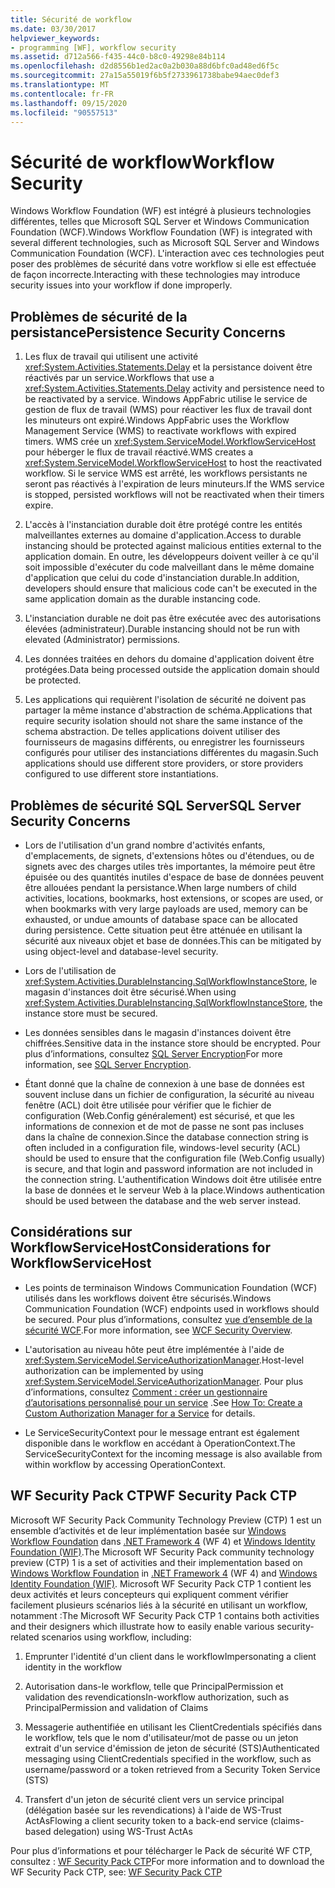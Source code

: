 ```yaml
---
title: Sécurité de workflow
ms.date: 03/30/2017
helpviewer_keywords:
- programming [WF], workflow security
ms.assetid: d712a566-f435-44c0-b8c0-49298e84b114
ms.openlocfilehash: d2d8556b1ed2ac0a2b030a88d6bfc0ad48ed6f5c
ms.sourcegitcommit: 27a15a55019f6b5f2733961738babe94aec0def3
ms.translationtype: MT
ms.contentlocale: fr-FR
ms.lasthandoff: 09/15/2020
ms.locfileid: "90557513"
---
```

# <a name="workflow-security"></a><span data-ttu-id="a9cf0-102">Sécurité de workflow</span><span class="sxs-lookup"><span data-stu-id="a9cf0-102">Workflow Security</span></span>
<span data-ttu-id="a9cf0-103">Windows Workflow Foundation (WF) est intégré à plusieurs technologies différentes, telles que Microsoft SQL Server et Windows Communication Foundation (WCF).</span><span class="sxs-lookup"><span data-stu-id="a9cf0-103">Windows Workflow Foundation (WF) is integrated with several different technologies, such as Microsoft SQL Server and Windows Communication Foundation (WCF).</span></span> <span data-ttu-id="a9cf0-104">L'interaction avec ces technologies peut poser des problèmes de sécurité dans votre workflow si elle est effectuée de façon incorrecte.</span><span class="sxs-lookup"><span data-stu-id="a9cf0-104">Interacting with these technologies may introduce security issues into your workflow if done improperly.</span></span>

## <a name="persistence-security-concerns"></a><span data-ttu-id="a9cf0-105">Problèmes de sécurité de la persistance</span><span class="sxs-lookup"><span data-stu-id="a9cf0-105">Persistence Security Concerns</span></span>

1. <span data-ttu-id="a9cf0-106">Les flux de travail qui utilisent une activité <xref:System.Activities.Statements.Delay> et la persistance doivent être réactivés par un service.</span><span class="sxs-lookup"><span data-stu-id="a9cf0-106">Workflows that use a <xref:System.Activities.Statements.Delay> activity and persistence need to be reactivated by a service.</span></span> <span data-ttu-id="a9cf0-107">Windows AppFabric utilise le service de gestion de flux de travail (WMS) pour réactiver les flux de travail dont les minuteurs ont expiré.</span><span class="sxs-lookup"><span data-stu-id="a9cf0-107">Windows AppFabric uses the Workflow Management Service (WMS) to reactivate workflows with expired timers.</span></span> <span data-ttu-id="a9cf0-108">WMS crée un <xref:System.ServiceModel.WorkflowServiceHost> pour héberger le flux de travail réactivé.</span><span class="sxs-lookup"><span data-stu-id="a9cf0-108">WMS creates a <xref:System.ServiceModel.WorkflowServiceHost> to host the reactivated workflow.</span></span> <span data-ttu-id="a9cf0-109">Si le service WMS est arrêté, les workflows persistants ne seront pas réactivés à l'expiration de leurs minuteurs.</span><span class="sxs-lookup"><span data-stu-id="a9cf0-109">If the WMS service is stopped, persisted workflows will not be reactivated when their timers expire.</span></span>

2. <span data-ttu-id="a9cf0-110">L'accès à l'instanciation durable doit être protégé contre les entités malveillantes externes au domaine d'application.</span><span class="sxs-lookup"><span data-stu-id="a9cf0-110">Access to durable instancing should be protected against malicious entities external to the application domain.</span></span> <span data-ttu-id="a9cf0-111">En outre, les développeurs doivent veiller à ce qu'il soit impossible d'exécuter du code malveillant dans le même domaine d'application que celui du code d'instanciation durable.</span><span class="sxs-lookup"><span data-stu-id="a9cf0-111">In addition, developers should ensure that malicious code can't be executed in the same application domain as the durable instancing code.</span></span>

3. <span data-ttu-id="a9cf0-112">L'instanciation durable ne doit pas être exécutée avec des autorisations élevées (administrateur).</span><span class="sxs-lookup"><span data-stu-id="a9cf0-112">Durable instancing should not be run with elevated (Administrator) permissions.</span></span>

4. <span data-ttu-id="a9cf0-113">Les données traitées en dehors du domaine d'application doivent être protégées.</span><span class="sxs-lookup"><span data-stu-id="a9cf0-113">Data being processed outside the application domain should be protected.</span></span>

5. <span data-ttu-id="a9cf0-114">Les applications qui requièrent l'isolation de sécurité ne doivent pas partager la même instance d'abstraction de schéma.</span><span class="sxs-lookup"><span data-stu-id="a9cf0-114">Applications that require security isolation should not share the same instance of the schema abstraction.</span></span> <span data-ttu-id="a9cf0-115">De telles applications doivent utiliser des fournisseurs de magasins différents, ou enregistrer les fournisseurs configurés pour utiliser des instanciations différentes du magasin.</span><span class="sxs-lookup"><span data-stu-id="a9cf0-115">Such applications should use different store providers, or store providers configured to use different store instantiations.</span></span>

## <a name="sql-server-security-concerns"></a><span data-ttu-id="a9cf0-116">Problèmes de sécurité SQL Server</span><span class="sxs-lookup"><span data-stu-id="a9cf0-116">SQL Server Security Concerns</span></span>

- <span data-ttu-id="a9cf0-117">Lors de l'utilisation d'un grand nombre d'activités enfants, d'emplacements, de signets, d'extensions hôtes ou d'étendues, ou de signets avec des charges utiles très importantes, la mémoire peut être épuisée ou des quantités inutiles d'espace de base de données peuvent être allouées pendant la persistance.</span><span class="sxs-lookup"><span data-stu-id="a9cf0-117">When large numbers of child activities, locations, bookmarks, host extensions, or scopes are used, or when bookmarks with very large payloads are used, memory can be exhausted, or undue amounts of database space can be allocated during persistence.</span></span> <span data-ttu-id="a9cf0-118">Cette situation peut être atténuée en utilisant la sécurité aux niveaux objet et base de données.</span><span class="sxs-lookup"><span data-stu-id="a9cf0-118">This can be mitigated by using object-level and database-level security.</span></span>

- <span data-ttu-id="a9cf0-119">Lors de l'utilisation de <xref:System.Activities.DurableInstancing.SqlWorkflowInstanceStore>, le magasin d'instances doit être sécurisé.</span><span class="sxs-lookup"><span data-stu-id="a9cf0-119">When using <xref:System.Activities.DurableInstancing.SqlWorkflowInstanceStore>, the instance store must be secured.</span></span>

- <span data-ttu-id="a9cf0-120">Les données sensibles dans le magasin d'instances doivent être chiffrées.</span><span class="sxs-lookup"><span data-stu-id="a9cf0-120">Sensitive data in the instance store should be encrypted.</span></span> <span data-ttu-id="a9cf0-121">Pour plus d’informations, consultez [SQL Server Encryption](/sql/relational-databases/security/encryption/sql-server-encryption)</span><span class="sxs-lookup"><span data-stu-id="a9cf0-121">For more information, see [SQL Server Encryption](/sql/relational-databases/security/encryption/sql-server-encryption).</span></span>

- <span data-ttu-id="a9cf0-122">Étant donné que la chaîne de connexion à une base de données est souvent incluse dans un fichier de configuration, la sécurité au niveau fenêtre (ACL) doit être utilisée pour vérifier que le fichier de configuration (Web.Config généralement) est sécurisé, et que les informations de connexion et de mot de passe ne sont pas incluses dans la chaîne de connexion.</span><span class="sxs-lookup"><span data-stu-id="a9cf0-122">Since the database connection string is often included in a configuration file, windows-level security (ACL) should be used to ensure that the configuration file (Web.Config usually) is secure, and that login and password information are not included in the connection string.</span></span> <span data-ttu-id="a9cf0-123">L'authentification Windows doit être utilisée entre la base de données et le serveur Web à la place.</span><span class="sxs-lookup"><span data-stu-id="a9cf0-123">Windows authentication should be used between the database and the web server instead.</span></span>

## <a name="considerations-for-workflowservicehost"></a><span data-ttu-id="a9cf0-124">Considérations sur WorkflowServiceHost</span><span class="sxs-lookup"><span data-stu-id="a9cf0-124">Considerations for WorkflowServiceHost</span></span>

- <span data-ttu-id="a9cf0-125">Les points de terminaison Windows Communication Foundation (WCF) utilisés dans les workflows doivent être sécurisés.</span><span class="sxs-lookup"><span data-stu-id="a9cf0-125">Windows Communication Foundation (WCF) endpoints used in workflows should be secured.</span></span> <span data-ttu-id="a9cf0-126">Pour plus d’informations, consultez [vue d’ensemble de la sécurité WCF](../wcf/feature-details/security-overview.md).</span><span class="sxs-lookup"><span data-stu-id="a9cf0-126">For more information, see [WCF Security Overview](../wcf/feature-details/security-overview.md).</span></span>

- <span data-ttu-id="a9cf0-127">L'autorisation au niveau hôte peut être implémentée à l'aide de <xref:System.ServiceModel.ServiceAuthorizationManager>.</span><span class="sxs-lookup"><span data-stu-id="a9cf0-127">Host-level authorization can be implemented by using <xref:System.ServiceModel.ServiceAuthorizationManager>.</span></span> <span data-ttu-id="a9cf0-128">Pour plus d’informations, consultez [Comment : créer un gestionnaire d’autorisations personnalisé pour un service](../wcf/extending/how-to-create-a-custom-authorization-manager-for-a-service.md) .</span><span class="sxs-lookup"><span data-stu-id="a9cf0-128">See [How To: Create a Custom Authorization Manager for a Service](../wcf/extending/how-to-create-a-custom-authorization-manager-for-a-service.md) for details.</span></span>

- <span data-ttu-id="a9cf0-129">Le ServiceSecurityContext pour le message entrant est également disponible dans le workflow en accédant à OperationContext.</span><span class="sxs-lookup"><span data-stu-id="a9cf0-129">The ServiceSecurityContext for the incoming message is also available from within workflow by accessing OperationContext.</span></span>

## <a name="wf-security-pack-ctp"></a><span data-ttu-id="a9cf0-130">WF Security Pack CTP</span><span class="sxs-lookup"><span data-stu-id="a9cf0-130">WF Security Pack CTP</span></span>
 <span data-ttu-id="a9cf0-131">Microsoft WF Security Pack Community Technology Preview (CTP) 1 est un ensemble d’activités et de leur implémentation basée sur [Windows Workflow Foundation](index.md) dans [.NET Framework 4](/previous-versions/dotnet/netframework-4.0/w0x726c2(v=vs.100)) (WF 4) et [Windows Identity Foundation (WIF)](/previous-versions/dotnet/framework/security/index).</span><span class="sxs-lookup"><span data-stu-id="a9cf0-131">The Microsoft WF Security Pack community technology preview (CTP) 1 is a set of activities and their implementation based on [Windows Workflow Foundation](index.md) in [.NET Framework 4](/previous-versions/dotnet/netframework-4.0/w0x726c2(v=vs.100)) (WF 4) and [Windows Identity Foundation (WIF)](/previous-versions/dotnet/framework/security/index).</span></span> <span data-ttu-id="a9cf0-132">Microsoft WF Security Pack CTP 1 contient les deux activités et leurs concepteurs qui expliquent comment vérifier facilement plusieurs scénarios liés à la sécurité en utilisant un workflow, notamment :</span><span class="sxs-lookup"><span data-stu-id="a9cf0-132">The Microsoft WF Security Pack CTP 1 contains both activities and their designers which illustrate how to easily enable various security-related scenarios using workflow, including:</span></span>

1. <span data-ttu-id="a9cf0-133">Emprunter l'identité d'un client dans le workflow</span><span class="sxs-lookup"><span data-stu-id="a9cf0-133">Impersonating a client identity in the workflow</span></span>

2. <span data-ttu-id="a9cf0-134">Autorisation dans-le workflow, telle que PrincipalPermission et validation des revendications</span><span class="sxs-lookup"><span data-stu-id="a9cf0-134">In-workflow authorization, such as PrincipalPermission and validation of Claims</span></span>

3. <span data-ttu-id="a9cf0-135">Messagerie authentifiée en utilisant les ClientCredentials spécifiés dans le workflow, tels que le nom d'utilisateur/mot de passe ou un jeton extrait d'un service d'émission de jeton de sécurité (STS)</span><span class="sxs-lookup"><span data-stu-id="a9cf0-135">Authenticated messaging using ClientCredentials specified in the workflow, such as username/password or a token retrieved from a Security Token Service (STS)</span></span>

4. <span data-ttu-id="a9cf0-136">Transfert d'un jeton de sécurité client vers un service principal (délégation basée sur les revendications) à l'aide de WS-Trust ActAs</span><span class="sxs-lookup"><span data-stu-id="a9cf0-136">Flowing a client security token to a back-end service (claims-based delegation) using WS-Trust ActAs</span></span>

<span data-ttu-id="a9cf0-137">Pour plus d’informations et pour télécharger le Pack de sécurité WF CTP, consultez : [WF Security Pack CTP](https://archive.codeplex.com/?p=wf)</span><span class="sxs-lookup"><span data-stu-id="a9cf0-137">For more information and to download the WF Security Pack CTP, see: [WF Security Pack CTP](https://archive.codeplex.com/?p=wf)</span></span>
